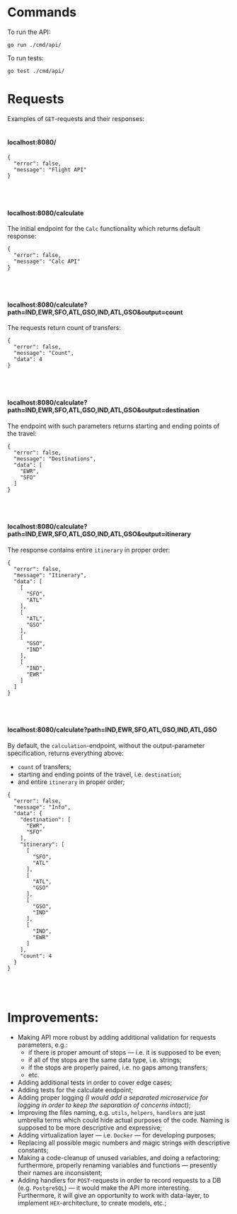 # Commands

To run the API:

```
go run ./cmd/api/
```

To run tests:

```
go test ./cmd/api/
```

# Requests

Examples of `GET`-requests and their responses:
<br></br>

#### localhost:8080/

```
{
  "error": false,
  "message": "Flight API"
}
```

<br></br>

#### localhost:8080/calculate

The initial endpoint for the `Calc` functionality which returns default response:

```
{
  "error": false,
  "message": "Calc API"
}
```

<br></br>

#### localhost:8080/calculate?path=IND,EWR,SFO,ATL,GSO,IND,ATL,GSO&output=count

The requests return count of transfers:

```
{
  "error": false,
  "message": "Count",
  "data": 4
}
```

<br></br>

#### localhost:8080/calculate?path=IND,EWR,SFO,ATL,GSO,IND,ATL,GSO&output=destination

The endpoint with such parameters returns starting and ending points of the travel:

```
{
  "error": false,
  "message": "Destinations",
  "data": [
    "EWR",
    "SFO"
  ]
}
```

<br></br>

#### localhost:8080/calculate?path=IND,EWR,SFO,ATL,GSO,IND,ATL,GSO&output=itinerary

The response contains entire `itinerary` in proper order:

```
{
  "error": false,
  "message": "Itinerary",
  "data": [
    [
      "SFO",
      "ATL"
    ],
    [
      "ATL",
      "GSO"
    ],
    [
      "GSO",
      "IND"
    ],
    [
      "IND",
      "EWR"
    ]
  ]
}
```

<br></br>

#### localhost:8080/calculate?path=IND,EWR,SFO,ATL,GSO,IND,ATL,GSO

By default, the `calculation`-endpoint, without the output-parameter specification, returns everything above:

* `count` of transfers;
* starting and ending points of the travel, i.e. `destination`;
* and entire `itinerary` in proper order;

```
{
  "error": false,
  "message": "Info",
  "data": {
    "destination": [
      "EWR",
      "SFO"
    ],
    "itinerary": [
      [
        "SFO",
        "ATL"
      ],
      [
        "ATL",
        "GSO"
      ],
      [
        "GSO",
        "IND"
      ],
      [
        "IND",
        "EWR"
      ]
    ],
    "count": 4
  }
}
```

<br></br>

# Improvements:

* Making API more robust by adding additional validation for requests parameters, e.g.:
    * if there is proper amount of stops — i.e. it is supposed to be even;
    * if all of the stops are the same data type, i.e. strings;
    * if the stops are properly paired, i.e. no gaps among transfers;
    * etc.
* Adding additional tests in order to cover edge cases;
* Adding tests for the calculate endpoint;
* Adding proper logging *(I would add a separated microservice for logging in order to keep the separation of concerns
  intact)*;
* Improving the files naming, e.g. `utils`, `helpers`, `handlers` are just umbrella terms which could hide actual purposes of the code. Naming is supposed to be more descriptive and expressive;
* Adding virtualization layer — i.e. `Docker` — for developing purposes;
* Replacing all possible magic numbers and magic strings with descriptive constants;
* Making a code-cleanup of unused variables, and doing a refactoring; furthermore, properly renaming variables and functions — presently their names are inconsistent;
* Adding handlers for `POST`-requests in order to record requests to a DB (e.g. `PostgreSQL`) — it would make the API more interesting. Furthermore, it will give an opportunity to work with data-layer, to implement `HEX`-architecture, to create models, etc.;